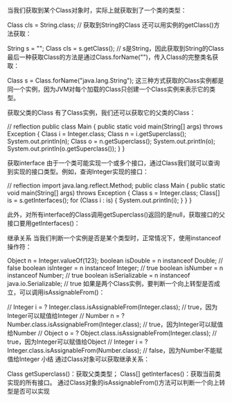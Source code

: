当我们获取到某个Class对象时，实际上就获取到了一个类的类型：

Class cls = String.class; // 获取到String的Class
还可以用实例的getClass()方法获取：

String s = "";
Class cls = s.getClass(); // s是String，因此获取到String的Class
最后一种获取Class的方法是通过Class.forName("")，传入Class的完整类名获取：

Class s = Class.forName("java.lang.String");
这三种方式获取的Class实例都是同一个实例，因为JVM对每个加载的Class只创建一个Class实例来表示它的类型。

获取父类的Class
有了Class实例，我们还可以获取它的父类的Class：

// reflection
public class Main {
    public static void main(String[] args) throws Exception {
        Class i = Integer.class;
        Class n = i.getSuperclass();
        System.out.println(n);
        Class o = n.getSuperclass();
        System.out.println(o);
        System.out.println(o.getSuperclass());
    }
}

 获取interface
由于一个类可能实现一个或多个接口，通过Class我们就可以查询到实现的接口类型。例如，查询Integer实现的接口：

// reflection
import java.lang.reflect.Method;
public class Main {
    public static void main(String[] args) throws Exception {
        Class s = Integer.class;
        Class[] is = s.getInterfaces();
        for (Class i : is) {
            System.out.println(i);
        }
    }
}

 此外，对所有interface的Class调用getSuperclass()返回的是null，获取接口的父接口要用getInterfaces()：

 继承关系
当我们判断一个实例是否是某个类型时，正常情况下，使用instanceof操作符：

Object n = Integer.valueOf(123);
boolean isDouble = n instanceof Double; // false
boolean isInteger = n instanceof Integer; // true
boolean isNumber = n instanceof Number; // true
boolean isSerializable = n instanceof java.io.Serializable; // true
如果是两个Class实例，要判断一个向上转型是否成立，可以调用isAssignableFrom()：

// Integer i = ?
Integer.class.isAssignableFrom(Integer.class); // true，因为Integer可以赋值给Integer
// Number n = ?
Number.class.isAssignableFrom(Integer.class); // true，因为Integer可以赋值给Number
// Object o = ?
Object.class.isAssignableFrom(Integer.class); // true，因为Integer可以赋值给Object
// Integer i = ?
Integer.class.isAssignableFrom(Number.class); // false，因为Number不能赋值给Integer
小结
通过Class对象可以获取继承关系：

Class getSuperclass()：获取父类类型；
Class[] getInterfaces()：获取当前类实现的所有接口。
通过Class对象的isAssignableFrom()方法可以判断一个向上转型是否可以实现